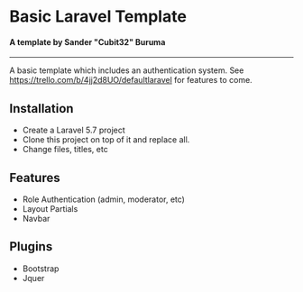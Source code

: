 # Basic Laravel Template

#### A template by Sander "Cubit32" Buruma

---

A basic template which includes an authentication system.
See https://trello.com/b/4jj2d8UO/defaultlaravel for features to come.

## Installation

- Create a Laravel 5.7 project
- Clone this project on top of it and replace all.
- Change files, titles, etc

## Features

- Role Authentication (admin, moderator, etc)
- Layout Partials
- Navbar

## Plugins

- Bootstrap
- Jquer
